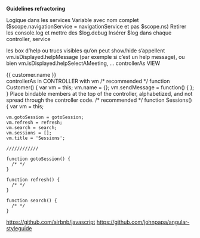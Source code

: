 **Guidelines refractoring**

Logique dans les services
Variable avec nom complet ($scope.navigationService = navigationService et pas $scope.ns)
Retirer les console.log et mettre des $log.debug
Insérer $log dans chaque controller, service

les box d’help ou trucs visibles qu’on peut show/hide s’appellent 
vm.isDisplayed.helpMessage (par exemple si c’est un help message), ou bien vm.isDisplayed.helpSelectAMeeting, …
controllerAs VIEW
<!-- recommended -->
<div ng-controller="Customer as customer">
    {{ customer.name }}
</div>
controllerAs in CONTROLLER with vm
/* recommended */
function Customer() {
    var vm = this;
    vm.name = {};
    vm.sendMessage = function() { };
}
Place bindable members at the top of the controller, alphabetized, and not spread through the controller code.
/* recommended */
function Sessions() {
    var vm = this;

    vm.gotoSession = gotoSession;
    vm.refresh = refresh;
    vm.search = search;
    vm.sessions = [];
    vm.title = 'Sessions';

    ////////////

    function gotoSession() {
      /* */
    }

    function refresh() {
      /* */
    }

    function search() {
      /* */
    }



https://github.com/airbnb/javascript
https://github.com/johnpapa/angular-styleguide

